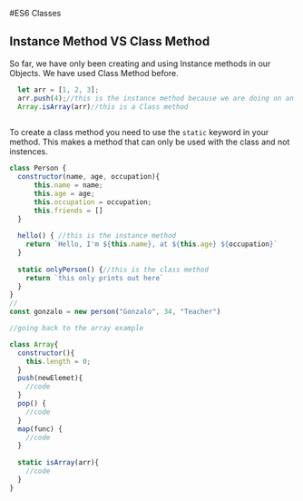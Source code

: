 #ES6 Classes

## Instance Method VS Class Method

So far, we have only been creating and using Instance methods in our Objects. We have used Class Method before. 

```js
  let arr = [1, 2, 3];
  arr.push(4);//this is the instance method because we are doing on an instance of an array.
  Array.isArray(arr)//this is a Class method
  
```
To create a class method you need to use the `static` keyword in your method. This makes a method that can only be used with the class and not instences.  
```js
class Person {
  constructor(name, age, occupation){
      this.name = name;
      this.age = age;
      this.occupation = occupation;
      this.friends = []
  }
  
  hello() { //this is the instance method
    return `Hello, I'm ${this.name}, at ${this.age} ${occupation}` 
  }
  
  static onlyPerson() {//this is the class method
    return `this only prints out here`
  }
}
//
const gonzalo = new person("Gonzalo", 34, "Teacher")

//going back to the array example

class Array{
  constructor(){
    this.length = 0;
  }
  push(newElemet){
    //code
  }
  pop() {
    //code
  }
  map(func) {
    //code
  }
  
  static isArray(arr){
    //code
  }
}
```

